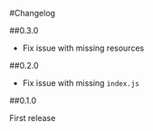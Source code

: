 #Changelog

##0.3.0

- Fix issue with missing resources

##0.2.0

- Fix issue with missing `index.js`

##0.1.0

First release
